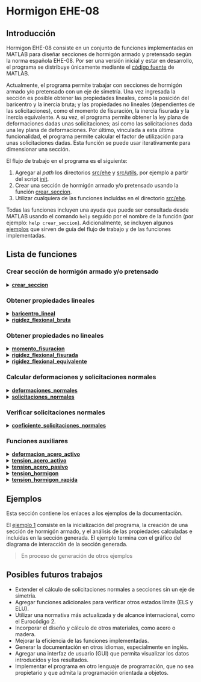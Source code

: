 # Hormigon EHE-08

## Introducción

Hormigon EHE-08 consiste en un conjunto de funciones implementadas en MATLAB para diseñar secciones de hormigón armado y pretensado según la norma española EHE-08. Por ser una versión inicial y estar en desarrollo, el programa se distribuye únicamente mediante el [código fuente](https://github.com/quelopelo/hormigon-ehe08/tree/main/src) de MATLAB.

Actualmente, el programa permite trabajar con secciones de hormigón armado y/o pretensado con un eje de simetría. Una vez ingresada la sección es posible obtener las propiedades lineales, como la posición del baricentro y la inercia bruta; y las propiedades no lineales (dependientes de las solicitaciones), como el momento de fisuración, la inercia fisurada y la inercia equivalente. A su vez, el programa permite obtener la ley plana de deformaciones dadas unas solicitaciones; así como las solicitaciones dada una ley plana de deformaciones. Por último, vinculada a esta última funcionalidad, el programa permite calcular el factor de utilización para unas solicitaciones dadas. Esta función se puede usar iterativamente para dimensionar una sección.

El flujo de trabajo en el programa es el siguiente:
1. Agregar al *path* los directorios [src/ehe](https://github.com/quelopelo/hormigon-ehe08/tree/main/src/ehe) y [src/utils](https://github.com/quelopelo/hormigon-ehe08/tree/main/src/utils), por ejemplo a partir del script [init](https://github.com/quelopelo/hormigon-ehe08/tree/main/src/init.m).
2. Crear una sección de hormigón armado y/o pretensado usando la función [crear_seccion](https://github.com/quelopelo/hormigon-ehe08/tree/main/src/ehe/crear_seccion.m).
3. Utilizar cualquiera de las funciones incluídas en el directorio [src/ehe](https://github.com/quelopelo/hormigon-ehe08/tree/main/src/ehe).

Todas las funciones incluyen una ayuda que puede ser consultada desde MATLAB usando el comando `help` seguido por el nombre de la función (por ejemplo: `help crear_seccion`). Adicionalmente, se incluyen algunos [ejemplos](https://github.com/quelopelo/hormigon-ehe08/blob/main/src/docs) que sirven de guía del flujo de trabajo y de las funciones implementadas.

## Lista de funciones

### Crear sección de hormigón armado y/o pretensado

<details>
<summary><a href="https://github.com/quelopelo/hormigon-ehe08/tree/main/src/ehe/crear_seccion.m"><b>crear_seccion</b></a></summary>

    CREAR_SECCION devuelve un estructurado con la geometría de la sección y
    las propiedades de los materiales componentes.

    seccion = crear_seccion(geoHorm, fck, Ec, geoAcPas, fyk, Es) crea y
    devuelve un estructurado 'seccion' con la información de una sección
    de hormigón armado simple (sin acero activo). Para ello considera la
    geometría de la sección indicada en la matriz 'geoHorm', la resistencia
    característica del hormigón 'fck', el módulo de elasticidad del hormigón
    'Ec' (opcional, por defecto calculado según el capítulo 39.6 de la norma
    EHE-08), la geometría del acero pasivo 'geoAcPas', el límite elástico
    del acero pasivo 'fyk' y el módulo de elasticidad del acero pasivo 'Es'
    (opcional, por defecto igual a 200 GPa).

    seccion = crear_seccion(geoHorm, fck, Ec, [], [], [], geoAcAct, fpk, Ep)
    crea y devuelve un estructurado 'seccion' con la información de una
    seccion de hormigón pretensado (sin acero pasivo). Para ello, además
    de 'geoHorm', 'fck' y 'Ec' (opcional), considera la geometría del acero
    activo 'geoAcAct', el límite elástico característico del acero activo
    'fpk' y el módulo de elasticidad del acero activo 'Ep' (opcional, por
    defecto igual a 200 GPa).

    seccion = crear_seccion(geoHorm, fck, Ec, geoAcPas, fyk, Es, ...
    geoAcAct, fpk, Ep) crea y devuelve un estructurado 'seccion' con la
    información de una sección de hormigón armado y pretensado.

    seccion = crear_seccion(geoHorm, fck, Ec, geoAcPas, fyk, Es, ...
    geoAcAct, fpk, Ep, gamHorm, gamAcero, minDivHorm, bariFlag) crea y
    devuelve un estructurado 'seccion' con la información de una sección de
    hormigón armado y pretensado. Además, el estructurado incluye los 
    coeficientes de los materiales 'gamHorm' (hormigón, por defecto igual a
    1.5) y 'gamAcero' (acero, por defecto igual a 1.15); el parámetro
    'minDivHorm' (por defecto, igual a 100), que controla la mínima cantidad
    de alturas en la que se divide la sección de hormigón para efectuar un
    subcálculo lineal; y el booleano 'bariFlag' (por defecto, igual a true),
    que corrige la posición vertical del baricentro en caso de valer 'true'.

    ENTRADA REQUERIDA:
    geoHorm        Geometría del hormigón, dada por una matriz que en la
                   primera columna contiene alturas (en mm) y en la segunda
                   columna contiene anchos (en mm) para esas alturas
    fck            Resistencia característica a compresión del hormigón (MPa)

    ENTRADA OPCIONAL (OBLIGATORIA):
    Ec             Módulo de elasticidad lineal a 28 días del hormigón
    geoAcPas       Geometría del acero pasivo, dada por una matriz que en
                   la primera columna contiene alturas (en mm) y en la
                   segunda columna contiene las áreas de acero (en mm2)
                   asociadas a esas alturas
    fyk            Límite elástico característico del acero pasivo (MPa)

    ENTRADA OPCIONAL (NO OBLIGATORIA):
    Es             Módulo de elasticidad lineal del acero pasivo (MPa)
    geoAcAct       Geometría del acero activo, dada por una matriz que en
                   la primera columna contiene alturas (en mm), en la
                   segunda columna contiene las áreas de acero (en mm2)
                   asociadas a esas alturas y en la tercera columna contiene
                   las tensiones iniciales de pretensado (en MPa) asociadas
                   a las mismas alturas
    fpk            Límite elástico característico del acero activo (MPa)
    Ep             Módulo de elasticidad lineal del acero activo (MPa)
    gamHorm        Factor del material hormigón
    gamAcero       Factor del material acero
    minDivHorm     Mínima cantidad de divisiones en altura del hormigón
    bariFlag       Booleano que permite indicar si el cálculo corrige las
                   posiciones verticales por el baricentro lineal ('true') 
                   o si el cálculo no modifica las posiciones ('false')

    SALIDA:
    seccion        Estructurado con la información de la sección de
                   hormigón armado y/o pretensado.

</details>

### Obtener propiedades lineales

<details>
<summary><a href="https://github.com/quelopelo/hormigon-ehe08/tree/main/src/ehe/baricentro_lineal.m"><b>baricentro_lineal</b></a></summary>

    BARICENTRO_LINEAL devuelve la posición vertical del baricentro de una
    sección de hormigón armado y/o pretensado, según la EHE-08.

    yG = baricentro_lineal(seccion) calcula la posición del baricentro 
    (lineal) de una sección de hormigón armado y pretensado a partir de 
    las hipótesis de los materiales de la norma EHE-08.

    ENTRADA REQUERIDA:
    seccion        Estructurado con la información de la geometría de la 
                   seccion y las propiedades de los materiales componentes,
                   creado a partir de la función crear_seccion.m

    SALIDA:
    yG             Posición vertical del baricentro lineal (mm)

</details>

<details>
<summary><a href="https://github.com/quelopelo/hormigon-ehe08/tree/main/src/ehe/rigidez_flexional_bruta.m"><b>rigidez_flexional_bruta</b></a></summary>

    RIGIDEZ_FLEXIONAL_BRUTA devuelve la rigidez a flexión bruta de una
    sección de hormigón armado y pretensado, según la EHE-08.

    EIb = rigidez_flexional_bruta(seccion) calcula la rigidez a flexión
    bruta (lineal) de una sección de hormigón armado y prentensado a
    partir de las hipótesis de los materiales de la norma EHE-08.

    ENTRADA REQUERIDA:
    seccion        Estructurado con la información de la geometría de la 
                   seccion y las propiedades de los materiales componentes,
                   creado a partir de la función crear_seccion.m

    SALIDA:
    EIb            Rigidez a flexión bruta lineal (N.mm2)

</details>

### Obtener propiedades no lineales

<details>
<summary><a href="https://github.com/quelopelo/hormigon-ehe08/tree/main/src/ehe/momento_fisuracion.m"><b>momento_fisuracion</b></a></summary>

    MOMENTO_FISURACION devuelve los momentos de fisuración de una sección
    de hormigón armado para una directa dada, según la EHE-08.

    [MfInf, MfSup] = momento_fisuracion(N, seccion) calcula los momentos
    de fisuración de una sección de hormigón armado a partir de las hipótesis
    del capítulo 42.1 de la norma EHE-08. Para el cálculo considera una ley
    plana de deformaciones, una directa 'N' (en N); y la geometría de la
    sección y las propiedades de los materiales indicadas en el estructurado
    'seccion' (incluyendo la resistencia a flexotracción del hormigón, dada
    por el parámetro 'seccion.fctmfl').

    ENTRADA REQUERIDA:
    N              Directa (con signo) actuante (N)
    seccion        Estructurado con la información de la geometría de la 
                   seccion y las propiedades de los materiales componentes,
                   creado a partir de la función crear_seccion.m

    SALIDA:
    MfInf          Momento de fisuración para la directa ingresada (N.mm)
                   relativo al caso en que fisura la fibra inferior
    MfSup          Momento de fisuración para la directa ingresada (N.mm)
                   relativo al caso en que fisura la fibra superior

</details>

<details>
<summary><a href="https://github.com/quelopelo/hormigon-ehe08/tree/main/src/ehe/rigidez_flexional_fisurada.m"><b>rigidez_flexional_fisurada</b></a></summary>

    RIGIDEZ_FLEXIONAL_FISURADA devuelve la rigidez a flexión fisurada (no
    lineal) de una sección de hormigón armado y/o pretensado para una
    directa y un momento, según la EHE-08.

    EIf = rigidez_flexional_fisurada(N, M, seccion) calcula la rigidez a 
    flexión fisurada (no lineal) de una sección de hormigón armado y 
    pretensado a partir de las hipótesis del capítulo 42.1 de la norma
    EHE-08. Para el cálculo considera una ley plana de deformaciones, una
    directa 'N' (en N) y un momento flector 'M' (en N.mm); y la geometría
    de la sección y las propiedades de los materiales indicadas en el
    estructurado 'seccion'. El cálculo impone un pequeño giro en torno a
    y = 0 y analiza la variación en el momento flector asociada.

    ENTRADA REQUERIDA:
    N              Directa (con signo) actuante (N)
    M              Momento flector (con signo) actuante en relación a una
                   alutra 0 (N.mm)
    seccion        Estructurado con la información de la geometría de la 
                   seccion y las propiedades de los materiales componentes,
                   creado a partir de la función crear_seccion.m

    SALIDA:
    EIf            Rigidez a flexión fisurada no lineal (N.mm2)

</details>

<details>
<summary><a href="https://github.com/quelopelo/hormigon-ehe08/tree/main/src/ehe/rigidez_flexional_equivalente.m"><b>rigidez_flexional_equivalente</b></a></summary>

    RIGIDEZ_FLEXIONAL_FISURADA devuelve la rigidez a flexión equivalente de
    una sección de hormigón armado y/o pretensado para una directa y un
    momento, según la EHE-08.

    EIe = rigidez_flexional_equivalente(N, M, seccion) calcula la rigidez
    a flexión equivalente (no lineal) de una sección de hormigón armado y 
    pretensado a partir de las hipótesis del capítulo 42.1 y de acuerdo al
    capítulo 50.2 de la norma EHE-08. Para el cálculo considera una ley
    plana de deformaciones, una directa 'N' (en N) y un momento flector 'M'
    (en N.mm); y la geometría de la sección y las propiedades de los
    materiales indicadas en el estructurado 'seccion'.

    ENTRADA REQUERIDA:
    N              Directa (con signo) actuante (N)
    M              Momento flector (con signo) actuante en relación a una
                   alutra 0 (N.mm)
    seccion        Estructurado con la información de la geometría de la 
                   seccion y las propiedades de los materiales componentes,
                   creado a partir de la función crear_seccion.m

    SALIDA:
    EIe            Rigidez a flexión equivalente no lineal (N.mm2)

</details>

### Calcular deformaciones y solicitaciones normales

<details>
<summary><a href="https://github.com/quelopelo/hormigon-ehe08/tree/main/src/ehe/deformaciones_normales.m"><b>deformaciones_normales</b></a></summary>

    DEFORMACIONES_NORMALES devuelve la pareja de deformaciones asociada a
    una ley plana de deformaciones de una sección de hormigón armado y/o
    pretensado para una directa y un momento, según la EHE-08.

    [eInf, eSup, exitFlag] = deformaciones_normales(N, M, seccion, initFlag)
    calcula la pareja de deformaciones de una sección de hormigón armado
    y pretensado según el capítulo 42.1 de la norma EHE-08. Para el cálculo
    considera una ley plana de deformaciones, una directa 'N' (en N) y un
    momento flector 'M' (en N.mm); y la geometría de la sección y las
    propiedades de los materiales indicadas en el estructurado 'seccion'.
    El parámetro opcional 'initFlag' (por defecto, igual a 1) sirve para
    modificar la evalúación del punto inicial (ver implementación).

    ENTRADA REQUERIDA:
    N              Directa (con signo) actuante (N)
    M              Momento flector (con signo) actuante en relación a una
                   alutra 0 (N.mm)
    seccion        Estructurado con la información de la geometría de la 
                   seccion y las propiedades de los materiales componentes,
                   creado a partir de la función crear_seccion.m

    ENTRADA OPCIONAL (NO RECOMENDADA):
    initFlag       Booleano que permite modificar la evaluación del punto
                   inicial (ver implementación)

    SALIDA:
    eInf           Deformación unitaria de la fibra inferior del hormigón
    eSup           Deformación unitaria de la fibra superior del hormigón
    exitFlag       Entero que codifica la salida obtenida

</details>

<details>
<summary><a href="https://github.com/quelopelo/hormigon-ehe08/tree/main/src/ehe/solicitaciones_normales.m"><b>solicitaciones_normales</b></a></summary>

    SOLICITACIONES_NORMALES devuelve la directa y el momento flector de una
    sección de hormigón armado y/o pretensado dada una ley plana de
    deformaciones, según la EHE-08.

    [N, M] = solicitaciones_normales(eInf, eSup, seccion) calcula la 
    directa (en N) y el momento flector (en N.mm) de una sección simétrica
    de hormigón armado y pretensado según el capítulo 42.1 de la norma
    EHE-08. Para el cálculo considera una ley plana de deformaciones, con
    deformaciones unitarias 'eInf' y 'eSup' en los extremos (inferior y
    superior) del hormigón; y la geometría de la sección y las propiedades
    de los materiales indicadas en el estructurado 'seccion'.

    [N, M] = solicitaciones_normales(eInf, eSup, seccion, fctmlFlag) con 
    fctml = true calcula la directa (en N) y el momento flector (en N.mm)
    de una sección simétrica de hormigón armado y pretensado bajo las mismas
    hipótesis de la sintaxis anterior, pero considerando la contribución
    del hormigón a tracción, hasta una tensión igual a 'seccion.fctmfl'.

    ENTRADA REQUERIDA:
    eInf           Deformación unitaria de la fibra inferior del hormigón
    eSup           Deformación unitaria de la fibra superior del hormigón
    seccion        Estructurado con la información de la geometría de la 
                   seccion y las propiedades de los materiales componentes,
                   creado a partir de la función crear_seccion.m

    ENTRADA OPCIONAL (NO RECOMENDADA):
    fctmlFlag      Booleano que permite considerar la contribución del
                   hormigón a flexotracción (por defecto, false)

    SALIDA:
    N              Directa para la ley de deformaciones ingresada (N)
    M              Momento flector (con signo) para la ley de deformaciones
                   ingresada y en relación a una alutra 0 (N.mm)

</details>

### Verificar solicitaciones normales

<details>
<summary><a href="https://github.com/quelopelo/hormigon-ehe08/tree/main/src/ehe/coeficiente_solicitaciones_normales.m"><b>coeficiente_solicitaciones_normales</b></a></summary>

    COEFICIENTE_SOLICITACIONES_NORMALES devuelve el coeficiente de
    verificación de una sección de hormigón armado y/o pretensado para una
    directa y un momento flector dados, según la EHE-08.

    coef = coeficiente_solicitaciones_normales(N, M, seccion) devuelve el
    coeficiente de verificación 'coef' de una sección de hormigón armado
    y pretensado según el capítulo 42.1 de la norma EHE-08. Para el cálculo
    considera una ley plana de deformaciones, una directa 'N' (en N) y un
    momento flector 'M' (en N.mm); y la geometría de la sección y las
    propiedades de los materiales indicadas en el estructurado 'seccion'.

    [coef, eInf, eSup] = coeficiente_solicitaciones_normales(N, M, seccion)
    adicionalmente devuelve la pareja de deformaciones 'eInf' y 'eSup'
    correspondiente a la ley plana de deformaciones en agotamiento que
    iguala la exentricidad última con la actuante e ingresada (M / N).

    [coef, eInf, eSup] = coeficiente_solicitaciones_normales(N, M, seccion, ...
    eInfVec, eSupVec) permite modificar la frontera de deformaciones a partir 
    de la pareja de deformaciones definida en los vectores 'eInfVec' y 
    'eSupVec'. Este sintaxis solo es recomendada para en contextos específicos.

    ENTRADA REQUERIDA:
    N              Directa (con signo) actuante (N)
    M              Momento flector (con signo) actuante en relación a una
                   alutra 0 (N.mm)
    seccion        Estructurado con la información de la geometría de la 
                   seccion y las propiedades de los materiales componentes,
                   creado a partir de la función crear_seccion.m

    ENTRADA OPCIONAL (NO RECOMENDADA):
    eInfVec        Vector de deformaciones unitarias de la fibra inferior
                   del hormigón correspondiente a la frontera de
                   deformaciones planas bajo estudio
    eSupVec        Vector de deformaciones unitarias de la fibra superior
                   del hormigón correspondiente a la frontera de
                   deformaciones planas bajo estudio

    SALIDA:
    coef           Coeficiente de verificación calculado como la relación
                   entre las solicitaciones actuantes y las capacidades 
                   resistentes últimas para la misma excentricidad (M / N)
    eInf           Deformación unitaria de la fibra inferior del hormigón
                   correspondiente a la ley de deformaciones en agotamiento
                   o para la frontera dada si se ingresó 'eInfVec'
    eSup           Deformación unitaria de la fibra superior del hormigón
                   correspondiente a la ley de deformaciones en agotamiento
                   o para la frontera dada si se ingresó 'eSupVec'

</details>

### Funciones auxiliares

<details>
<summary><a href="https://github.com/quelopelo/hormigon-ehe08/tree/main/src/ehe/deformacion_acero_activo.m"><b>deformacion_acero_activo</b></a></summary>

    DEFORMACION_ACERO_ACTIVO devuelve la deformación unitaria del acero
    activo según la EHE-08.

    ep = deformacion_acero_activo(sigma, fpk, Ep, gamAcero) devuelve la
    deformación unitaria del acero activo según el apartado 38.7 de la norma
    EHE-08 (diagrama simplificado con sigma_pd = fpd), dada la tensión
    'sigma' (en MPa), el límite elástico del acero 'fpk' (en MPa), el módulo
    de elasticidad lineal del acero 'Es' (por defecto, igual a 200 GPa), y
    el factor del material acero 'gamAcero' (por defecto, igual a 1.15). 

    ENTRADA REQUERIDA:
    sigma          Tensión del acero (MPa)   
    fpk            Límite elástico característico del acero activo (MPa)

    ENTRADA OPCIONAL:
    Ep             Módulo de elasticidad lineal del acero activo (MPa)
    gamAcero       Factor del material acero

    SALIDA:
    ep             Deformación unitaria del acero de pretensado

</details>

<details>
<summary><a href="https://github.com/quelopelo/hormigon-ehe08/tree/main/src/ehe/tension_acero_activo.m"><b>tension_acero_activo</b></a></summary>

    TENSION_ACERO_ACTIVO devuelve la tensión del acero activo según la EHE-08.

	sigma = tension_acero_activo(ep, fpk, Ep, gamAcero) devuelve la tensión
    del acero activo (en MPa) según el apartado 38.7 de la norma EHE-08
	(diagrama simplificado con sigma_pd = fpd), dada la deformación
    unitaria 'ep', el límite elástico del acero 'fpk' (en MPa), el módulo
    de elasticidad lineal del acero 'Es' (por defecto, igual a 200 GPa), y
    el factor del material acero 'gamAcero' (por defecto, igual a 1.15). 

    ENTRADA REQUERIDA:
    ep             Deformación unitaria del acero de pretensado
    fpk            Límite elástico característico del acero activo (MPa)

    ENTRADA OPCIONAL:
    Ep             Módulo de elasticidad lineal del acero activo (MPa)
    gamAcero       Factor del material acero

    SALIDA:
    sigma          Tensión del acero para los parámetros ingresados (MPa)

</details>

<details>
<summary><a href="https://github.com/quelopelo/hormigon-ehe08/tree/main/src/ehe/tension_acero_pasivo.m"><b>tension_acero_pasivo</b></a></summary>

    TENSION_ACERO_PASIVO devuelve la tensión del acero pasivo según la EHE-08.

	sigma = tension_acero_pasivo(es, fyk, Es, gamAcero) devuelve la tensión
    del acero pasivo (en MPa) según el apartado 38.4 de la norma EHE-08
	(diagrama bilineal con plastificación perfecta), dada la deformación
    unitaria 'es', el límite elástico del acero 'fyk' (en MPa), el módulo
    de elasticidad lineal del acero 'Es' (por defecto, igual a 200 GPa), y
    el factor del material acero 'gamAcero' (por defecto, igual a 1.15). 

    ENTRADA REQUERIDA:
    es             Deformación unitaria del acero
    fyk            Límite elástico característico del acero pasivo (MPa)

    ENTRADA OPCIONAL:
    Es             Módulo de elasticidad lineal del acero pasivo (MPa)
    gamAcero       Factor del material acero

    SALIDA:
    sigma          Tensión del acero para los parámetros ingresados (MPa)

</details>

<details>
<summary><a href="https://github.com/quelopelo/hormigon-ehe08/tree/main/src/ehe/tension_hormigon.m"><b>tension_hormigon</b></a></summary>

    TENSION_HORMIGON devuelve la tensión del hormigón según la EHE-08.

	sigma = tension_hormigon(ec, fck, fct, gamHormigon) devuelve la tensión
	del hormigón (en MPa) según el apartado 39.5 de la norma EHE-08
    (diagrama de cálculo parábola-rectángulo), dada la deformación unitaria
    'ec', la resistencia característica del hormigón 'fck' (en MPa), la
    resistencia límite a tracción del hormigón 'fct' (en MPa) y el factor
    del material hormigón 'gamHorm' (por defecto, igual a 1.5).

    ENTRADA REQUERIDA:
    ec             Deformación unitaria del hormigón
    fck            Resistencia característica a compresión del hormigón (MPa)

    ENTRADA OPCIONAL:
    fct            Resistencia límite a tracción del hormigón (MPa)
    gamHorm        Factor del material hormigón

    SALIDA:
    sigma          Tensión del hormigón para los parámetros ingresados (MPa)

</details>

<details>
<summary><a href="https://github.com/quelopelo/hormigon-ehe08/tree/main/src/ehe/tension_hormigon_rapida.m"><b>tension_hormigon_rapida</b></a></summary>

    TENSION_HORMIGON_RAPIDA devuelve la tensión del hormigón según la EHE-08.

	sigma = tension_hormigon_rapida(ec, ecf, ec0, ecu, fcd, n) devuelve la
    tensión del hormigón (en MPa) según el apartado 39.5 de la norma EHE-08
    (diagrama de cálculo parábola-rectángulo), dada la deformación unitaria
    'ec', y los parámetros 'ecf', 'ec0', 'ecu', 'fcd' y 'n' (ver entrada
    requerida y tension_hormigon.m por más detalles).

    ENTRADA REQUERIDA:
    ec             Deformación unitaria del hormigón
    ecf            Deformación correspondiente a la fisuración
    ec0            Deformación de rotura a compresión simple
    ecu            Deformación última
    fcd            Resistencia de diseño a compresión del hormigón (MPa)
    n              Grado de la "parábola"

    SALIDA:
    sigma          Tensión del hormigón para los parámetros ingresados (MPa)

</details>

## Ejemplos

Esta sección contiene los enlaces a los ejemplos de la documentación.

El [ejemplo 1](https://htmlpreview.github.io/?https://github.com/quelopelo/hormigon-ehe08/blob/main/docs/ejemplo1.html) consiste en la inicialización del programa, la creación de una sección de hormigón armado, y el análisis de las propiedades calculadas e incluídas en la sección generada. El ejemplo termina con el gráfico del diagrama de interacción de la sección generada.

> En proceso de generación de otros ejemplos 

## Posibles futuros trabajos

- Extender el cálculo de solicitaciones normales a secciones sin un eje de simetría.
- Agregar funciones adicionales para verificar otros estados límite (ELS y ELU).
- Utilizar una normativa más actualizada y de alcance internacional, como el Eurocódigo 2.
- Incorporar el diseño y cálculo de otros materiales, como acero o madera.
- Mejorar la eficiencia de las funciones implementadas.
- Generar la documentación en otros idiomas, especialmente en inglés.
- Agregar una interfaz de usuario (GUI) que permita visualizar los datos introducidos y los resultados.
- Implementar el programa en otro lenguaje de programación, que no sea propietario y que admita la programación orientada a objetos.
